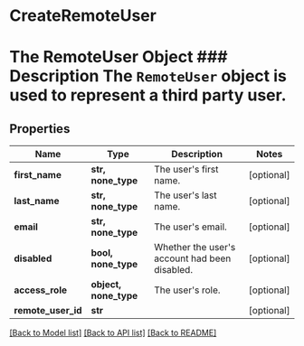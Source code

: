 # CreateRemoteUser

# The RemoteUser Object ### Description The `RemoteUser` object is used to represent a third party user.
## Properties
Name | Type | Description | Notes
------------ | ------------- | ------------- | -------------
**first_name** | **str, none_type** | The user&#39;s first name. | [optional] 
**last_name** | **str, none_type** | The user&#39;s last name. | [optional] 
**email** | **str, none_type** | The user&#39;s email. | [optional] 
**disabled** | **bool, none_type** | Whether the user&#39;s account had been disabled. | [optional] 
**access_role** | **object, none_type** | The user&#39;s role. | [optional] 
**remote_user_id** | **str** |  | [optional] 

[[Back to Model list]](../README.md#documentation-for-models) [[Back to API list]](../README.md#documentation-for-api-endpoints) [[Back to README]](../README.md)


